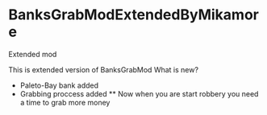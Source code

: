 # BanksGrabModExtendedByMikamore
Extended mod

This is extended version of BanksGrabMod
What is new?
* Paleto-Bay bank added
* Grabbing proccess added
** Now when you are start robbery you need a time to grab more money
